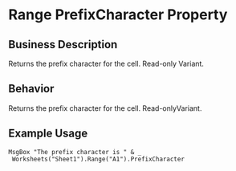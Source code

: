 # Range PrefixCharacter Property

## Business Description
Returns the prefix character for the cell. Read-only Variant.

## Behavior
Returns the prefix character for the cell. Read-onlyVariant.

## Example Usage
```vba
MsgBox "The prefix character is " & _ 
 Worksheets("Sheet1").Range("A1").PrefixCharacter
```